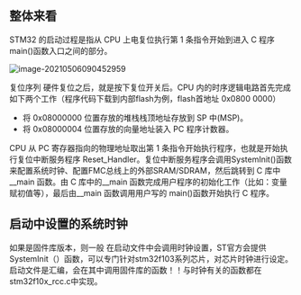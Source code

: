 ## 整体来看

STM32 的启动过程是指从 CPU 上电复位执行第 1 条指令开始到进入 C 程序 main()函数入口之间的部分。

![image-20210506090452959](https://gitee.com/wang_chunfeng/pic-go/raw/master/img/20210506090501.png)

复位序列 硬件复位之后，就是按下复位开关后。CPU 内的时序逻辑电路首先完成如下两个工作（程序代码下载到内部flash为例，flash首地址 0x0800 0000）

- 将 0x08000000 位置存放的堆栈栈顶地址存放到 SP 中(MSP)。
- 将 0x08000004 位置存放的向量地址装入 PC 程序计数器。

CPU 从 PC 寄存器指向的物理地址取出第 1 条指令开始执行程序，也就是开始执行复位中断服务程序 Reset_Handler。复位中断服务程序会调用SystemInit()函数来配置系统时钟、配置FMC总线上的外部SRAM/SDRAM，然后跳转到 C 库中__main 函数。由 C 库中的__main 函数完成用户程序的初始化工作（比如：变量赋初值等），最后由__main 函数调用用户写的 main()函数开始执行 C 程序。

## 启动中设置的系统时钟

如果是固件库版本，则一般 在启动文件中会调用时钟设置，ST官方会提供SystemInit（）函数，可以专门针对stm32f103系列芯片，对芯片时钟进行设定。启动文件是汇编，会在其中调用固件库的函数！！与时钟有关的函数都在stm32f10x_rcc.c中实现。